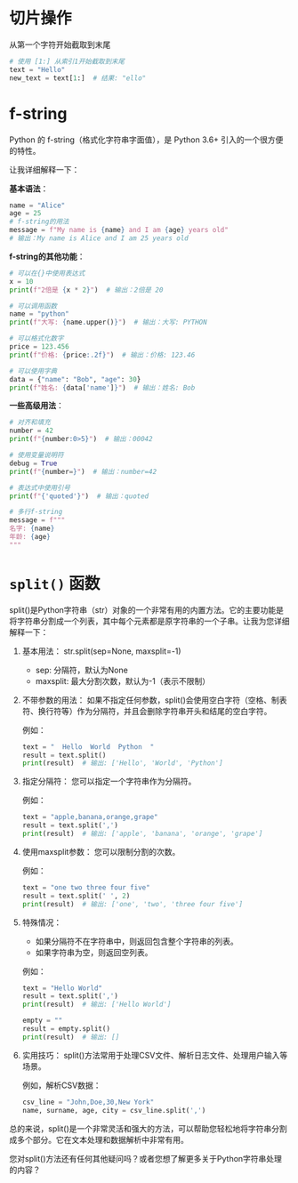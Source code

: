 # 切片操作

从第一个字符开始截取到末尾

```python
# 使用 [1:] 从索引1开始截取到末尾
text = "Hello"
new_text = text[1:]  # 结果: "ello"
```



# f-string

Python 的 f-string（格式化字符串字面值），是 Python 3.6+ 引入的一个很方便的特性。

让我详细解释一下：

**基本语法**：

```python
name = "Alice"
age = 25
# f-string的用法
message = f"My name is {name} and I am {age} years old"
# 输出：My name is Alice and I am 25 years old
```

**f-string的其他功能**：

```python
# 可以在{}中使用表达式
x = 10
print(f"2倍是 {x * 2}")  # 输出：2倍是 20

# 可以调用函数
name = "python"
print(f"大写: {name.upper()}")  # 输出：大写: PYTHON

# 可以格式化数字
price = 123.456
print(f"价格: {price:.2f}")  # 输出：价格: 123.46

# 可以使用字典
data = {"name": "Bob", "age": 30}
print(f"姓名: {data['name']}")  # 输出：姓名: Bob
```

**一些高级用法**：

```python
# 对齐和填充
number = 42
print(f"{number:0>5}")  # 输出：00042

# 使用变量说明符
debug = True
print(f"{number=}")  # 输出：number=42

# 表达式中使用引号
print(f"{'quoted'}")  # 输出：quoted

# 多行f-string
message = f"""
名字: {name}
年龄: {age}
"""
```



# `split()` 函数

split()是Python字符串（str）对象的一个非常有用的内置方法。它的主要功能是将字符串分割成一个列表，其中每个元素都是原字符串的一个子串。让我为您详细解释一下：

1. 基本用法：
   str.split(sep=None, maxsplit=-1)

   - sep: 分隔符，默认为None
   - maxsplit: 最大分割次数，默认为-1（表示不限制）

2. 不带参数的用法：
   如果不指定任何参数，split()会使用空白字符（空格、制表符、换行符等）作为分隔符，并且会删除字符串开头和结尾的空白字符。

   例如：
   ```python
   text = "  Hello  World  Python  "
   result = text.split()
   print(result)  # 输出: ['Hello', 'World', 'Python']
   ```

3. 指定分隔符：
   您可以指定一个字符串作为分隔符。

   例如：
   ```python
   text = "apple,banana,orange,grape"
   result = text.split(',')
   print(result)  # 输出: ['apple', 'banana', 'orange', 'grape']
   ```

4. 使用maxsplit参数：
   您可以限制分割的次数。

   例如：
   ```python
   text = "one two three four five"
   result = text.split(' ', 2)
   print(result)  # 输出: ['one', 'two', 'three four five']
   ```

5. 特殊情况：
   - 如果分隔符不在字符串中，则返回包含整个字符串的列表。
   - 如果字符串为空，则返回空列表。

   例如：
   ```python
   text = "Hello World"
   result = text.split(',')
   print(result)  # 输出: ['Hello World']
   
   empty = ""
   result = empty.split()
   print(result)  # 输出: []
   ```

6. 实用技巧：
   split()方法常用于处理CSV文件、解析日志文件、处理用户输入等场景。

   例如，解析CSV数据：
   ```python
   csv_line = "John,Doe,30,New York"
   name, surname, age, city = csv_line.split(',')
   ```

总的来说，split()是一个非常灵活和强大的方法，可以帮助您轻松地将字符串分割成多个部分。它在文本处理和数据解析中非常有用。

您对split()方法还有任何其他疑问吗？或者您想了解更多关于Python字符串处理的内容？